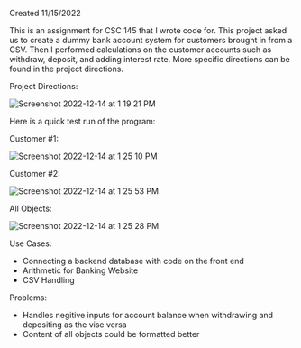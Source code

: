 Created 11/15/2022

This is an assignment for CSC 145 that I wrote code for. This project asked us to create a dummy bank account system for customers brought in from a CSV. Then I performed calculations on the customer accounts such as withdraw, deposit, and adding interest rate. More specific directions can be found in the project directions. 

Project Directions:

![Screenshot 2022-12-14 at 1 19 21 PM](https://user-images.githubusercontent.com/104415326/207692932-24c42260-f903-4262-b912-595c3ed7fefa.jpg)

Here is a quick test run of the program:

Customer #1:

![Screenshot 2022-12-14 at 1 25 10 PM](https://user-images.githubusercontent.com/104415326/207694646-9ba66aa1-66c5-43e6-ad83-acee31b5c27b.jpg)

Customer #2:

![Screenshot 2022-12-14 at 1 25 53 PM](https://user-images.githubusercontent.com/104415326/207694943-ef281c6a-bae5-4fd1-a3f8-d0805a7b4ae3.jpg)

All Objects:

![Screenshot 2022-12-14 at 1 25 28 PM](https://user-images.githubusercontent.com/104415326/207694759-5f218749-a81b-4718-a0d2-a06cd6193c3e.jpg)

Use Cases: 

 - Connecting a backend database with code on the front end
 - Arithmetic for Banking Website
 - CSV Handling

Problems:

 - Handles negitive inputs for account balance when withdrawing and depositing as the vise versa
 - Content of all objects could be formatted better
